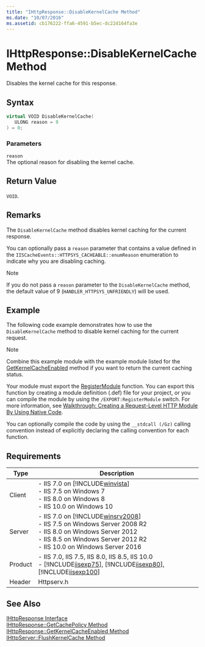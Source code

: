 ```yaml
---
title: "IHttpResponse::DisableKernelCache Method"
ms.date: "10/07/2016"
ms.assetid: cb176222-ffa6-4591-b5ec-dc22d164fa3e
---
```

# IHttpResponse::DisableKernelCache Method
Disables the kernel cache for this response.  
  
## Syntax  
  
```cpp  
virtual VOID DisableKernelCache(  
   ULONG reason = 9  
) = 0;  
```  
  
### Parameters  
 `reason`  
 The optional reason for disabling the kernel cache.  
  
## Return Value  
 `VOID`.  
  
## Remarks  
 The `DisableKernelCache` method disables kernel caching for the current response.  
  
 You can optionally pass a `reason` parameter that contains a value defined in the `IISCacheEvents::HTTPSYS_CACHEABLE::enumReason` enumeration to indicate why you are disabling caching.  
  
> [!NOTE]
>  If you do not pass a `reason` parameter to the `DisableKernelCache` method, the default value of 9 (`HANDLER_HTTPSYS_UNFRIENDLY`) will be used.  
  
## Example  
 The following code example demonstrates how to use the `DisableKernelCache` method to disable kernel caching for the current request.  
  
> [!NOTE]
> Combine this example module with the example module listed for the [GetKernelCacheEnabled](../../web-development-reference/native-code-api-reference/ihttpresponse-getkernelcacheenabled-method.md) method if you want to return the current caching status.  
  
<!-- TODO: review snippet reference  [!CODE [IHttpResponseDisableKernelCache#1](IHttpResponseDisableKernelCache#1)]  -->  
  
 Your module must export the [RegisterModule](../../web-development-reference/native-code-api-reference/pfn-registermodule-function.md) function. You can export this function by creating a module definition (.def) file for your project, or you can compile the module by using the `/EXPORT:RegisterModule` switch. For more information, see [Walkthrough: Creating a Request-Level HTTP Module By Using Native Code](../../web-development-reference/native-code-development-overview/walkthrough-creating-a-request-level-http-module-by-using-native-code.md).  
  
 You can optionally compile the code by using the `__stdcall (/Gz)` calling convention instead of explicitly declaring the calling convention for each function.  
  
## Requirements  
  
|Type|Description|  
|----------|-----------------|  
|Client|-   IIS 7.0 on [!INCLUDE[winvista](../../wmi-provider/includes/winvista-md.md)]<br />-   IIS 7.5 on Windows 7<br />-   IIS 8.0 on Windows 8<br />-   IIS 10.0 on Windows 10|  
|Server|-   IIS 7.0 on [!INCLUDE[winsrv2008](../../wmi-provider/includes/winsrv2008-md.md)]<br />-   IIS 7.5 on Windows Server 2008 R2<br />-   IIS 8.0 on Windows Server 2012<br />-   IIS 8.5 on Windows Server 2012 R2<br />-   IIS 10.0 on Windows Server 2016|  
|Product|-   IIS 7.0, IIS 7.5, IIS 8.0, IIS 8.5, IIS 10.0<br />-   [!INCLUDE[iisexp75](../../web-development-reference/native-code-api-reference/includes/iisexp75-md.md)], [!INCLUDE[iisexp80](../../web-development-reference/native-code-api-reference/includes/iisexp80-md.md)], [!INCLUDE[iisexp100](../../web-development-reference/native-code-api-reference/includes/iisexp100-md.md)]|  
|Header|Httpserv.h|  
  
## See Also  
 [IHttpResponse Interface](../../web-development-reference/native-code-api-reference/ihttpresponse-interface.md)   
 [IHttpResponse::GetCachePolicy Method](../../web-development-reference/native-code-api-reference/ihttpresponse-getcachepolicy-method.md)   
 [IHttpResponse::GetKernelCacheEnabled Method](../../web-development-reference/native-code-api-reference/ihttpresponse-getkernelcacheenabled-method.md)   
 [IHttpServer::FlushKernelCache Method](../../web-development-reference/native-code-api-reference/ihttpserver-flushkernelcache-method.md)